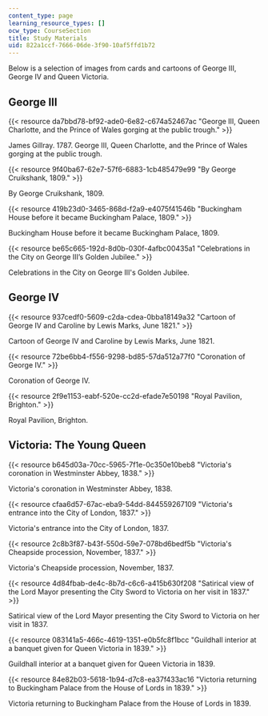 ```yaml
---
content_type: page
learning_resource_types: []
ocw_type: CourseSection
title: Study Materials
uid: 822a1ccf-7666-06de-3f90-10af5ffd1b72
---
```


Below is a selection of images from cards and cartoons of George III, George IV and Queen Victoria.

George III
----------

{{< resource da7bbd78-bf92-ade0-6e82-c674a52467ac "George III, Queen Charlotte, and the Prince of Wales gorging at the public trough." >}}

James Gillray. 1787. George III, Queen Charlotte, and the Prince of Wales gorging at the public trough.

{{< resource 9f40ba67-62e7-57f6-6883-1cb485479e99 "By George Cruikshank, 1809." >}}

By George Cruikshank, 1809.

{{< resource 419b23d0-3465-868d-f2a9-e4075f41546b "Buckingham House before it became Buckingham Palace, 1809." >}}

Buckingham House before it became Buckingham Palace, 1809.

{{< resource be65c665-192d-8d0b-030f-4afbc00435a1 "Celebrations in the City on George III’s Golden Jubilee." >}}

Celebrations in the City on George III's Golden Jubilee.

George IV
---------

{{< resource 937cedf0-5609-c2da-cdea-0bba18149a32 "Cartoon of George IV and Caroline by Lewis Marks, June 1821." >}}

Cartoon of George IV and Caroline by Lewis Marks, June 1821.

{{< resource 72be6bb4-f556-9298-bd85-57da512a77f0 "Coronation of George IV." >}}

Coronation of George IV.

{{< resource 2f9e1153-eabf-520e-cc2d-efade7e50198 "Royal Pavilion, Brighton." >}}

Royal Pavilion, Brighton.

Victoria: The Young Queen
-------------------------

{{< resource b645d03a-70cc-5965-7f1e-0c350e10beb8 "Victoria's coronation in Westminster Abbey, 1838." >}}

Victoria's coronation in Westminster Abbey, 1838.

{{< resource cfaa6d57-67ac-eba9-54dd-844559267109 "Victoria's entrance into the City of London, 1837." >}}

Victoria's entrance into the City of London, 1837.

{{< resource 2c8b3f87-b43f-550d-59e7-078bd6bedf5b "Victoria's Cheapside procession, November, 1837." >}}

Victoria's Cheapside procession, November, 1837.

{{< resource 4d84fbab-de4c-8b7d-c6c6-a415b630f208 "Satirical view of the Lord Mayor presenting the City Sword to Victoria on her visit in 1837." >}}

Satirical view of the Lord Mayor presenting the City Sword to Victoria on her visit in 1837.

{{< resource 083141a5-466c-4619-1351-e0b5fc8f1bcc "Guildhall interior at a banquet given for Queen Victoria in 1839." >}}

Guildhall interior at a banquet given for Queen Victoria in 1839.

{{< resource 84e82b03-5618-1b94-d7c8-ea37f433ac16 "Victoria returning to Buckingham Palace from the House of Lords in 1839." >}}

Victoria returning to Buckingham Palace from the House of Lords in 1839.